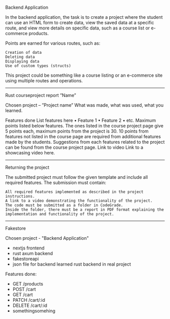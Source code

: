 Backend Application

In the backend application, the task is to create a project where the student can use an HTML form to create data, view the saved data at a specific route, and view more details on specific data, such as a course list or e-commerce products.

Points are earned for various routes, such as:

    Creation of data
    Deleting data
    Displaying data
    Use of custom types (structs)

This project could be something like a course listing or an e-commerce site using multiple routes and operations.

---

Rust courseproject report
”Name”

Chosen project – ”Project name”
What was made, what was used, what you learned.

Features done
List features here
• Feature 1
• Feature 2
• etc.
Maximum points listed below features. The ones listed in the course project page give 5 points each, maximum points from the project is 30. 10 points from features not listed in the course page are required from additional features made by the students. Suggestions from each features related to the project can be found from the course project page.
Link to video
Link to a showcasing video here.

---

Returning the project

The submitted project must follow the given template and include all required features. The submission must contain:

    All required features implemented as described in the project instructions.
    A link to a video demonstrating the functionality of the project.
    The code must be submitted as a folder in CodeGrade.
    Inside the folder, there must be a report in PDF format explaining the implementation and functionality of the project.

---

Fakestore

Chosen project - "Backend Application"

- nextjs frontend
- rust axum backend
- fakestoreapi
- json file for backend
  learned rust backend in real project

Features done:

- GET /products
- POST /cart
- GET /cart
- PATCH /cart/:id
- DELETE /cart/:id
- somethingsomehing
